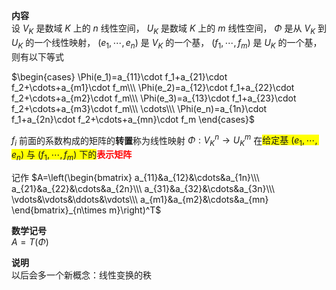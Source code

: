 **内容**    
设 $V_K$ 是数域 $K$ 上的 $n$ 线性空间， $U_K$ 是数域 $K$ 上的 $m$ 线性空间， $\Phi$ 是从 $V_K$ 到 $U_K$ 的一个线性映射， $(e_1,\cdots,e_n)$ 是 $V_K$ 的一个基， $(f_1,\cdots,f_m)$ 是 $U_K$ 的一个基，则有以下等式    
    
 $\begin{cases}    
\Phi(e_1)=a_{11}\cdot f_1+a_{21}\cdot f_2+\cdots+a_{m1}\cdot f_m\\\     
\Phi(e_2)=a_{12}\cdot f_1+a_{22}\cdot f_2+\cdots+a_{m2}\cdot f_m\\\     
\Phi(e_3)=a_{13}\cdot f_1+a_{23}\cdot f_2+\cdots+a_{m3}\cdot f_m\\\     
\cdots\\\     
\Phi(e_n)=a_{1n}\cdot f_1+a_{2n}\cdot f_2+\cdots+a_{mn}\cdot f_m    
\end{cases}$     
    
 $f_i$ 前面的系数构成的矩阵的**转置**称为线性映射 $\Phi:V^n_K\rightarrow U^m_K$ 在<span style="background:yellow">给定基 $(e_1,\cdots,e_n)$ 与 $(f_1,\cdots,f_m)$ 下的</span><font color=red>**表示矩阵**</font>    
    
记作 $A=\left(\begin{bmatrix}    
a_{11}&a_{12}&\cdots&a_{1n}\\\     
a_{21}&a_{22}&\cdots&a_{2n}\\\     
a_{31}&a_{32}&\cdots&a_{3n}\\\     
\vdots&\vdots&\ddots&\vdots\\\     
a_{m1}&a_{m2}&\cdots&a_{mn}    
\end{bmatrix}_{n\times m}\right)^T$     
    
**数学记号**    
 $A=T(\Phi)$     
    
**说明**    
以后会多一个新概念：线性变换的秩    
